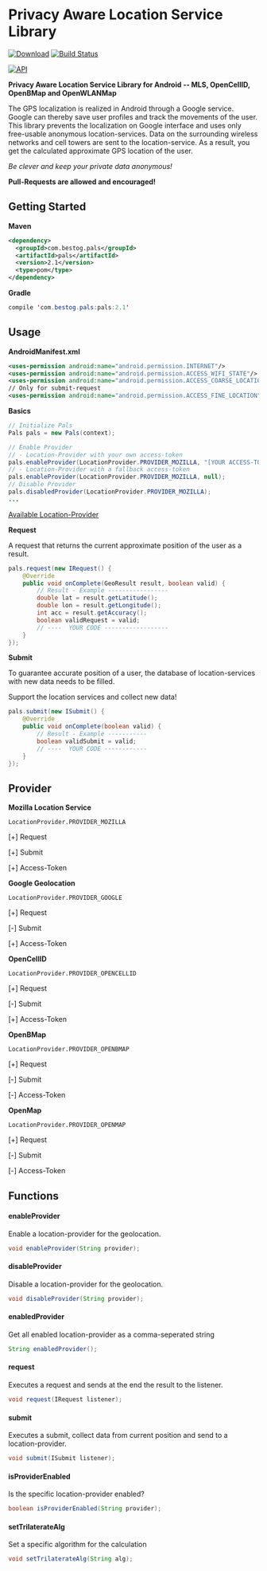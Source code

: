 # Privacy Aware Location Service Library
[![Download](https://api.bintray.com/packages/bestog/pals/pals/images/download.svg)](https://bintray.com/bestog/pals/pals/_latestVersion)
[![Build Status](https://travis-ci.org/bestog/pals-lib.svg?branch=master)](https://travis-ci.org/bestog/pals-lib)

[![API](https://img.shields.io/badge/API-11%2B-green.svg)](https://github.com/bestog/pals-lib/tree/master)

__Privacy Aware Location Service Library for Android -- MLS, OpenCellID, OpenBMap and OpenWLANMap__

The GPS localization is realized in Android through a Google service. Google can thereby save user profiles and track the movements of the user. This library prevents the localization on Google interface and uses only free-usable anonymous location-services.
Data on the surrounding wireless networks and cell towers are sent to the location-service. As a result, you get the calculated approximate GPS location of the user.

_Be clever and keep your private data anonymous!_

__Pull-Requests are allowed and encouraged!__

## Getting Started

__Maven__
```xml
<dependency>
  <groupId>com.bestog.pals</groupId>
  <artifactId>pals</artifactId>
  <version>2.1</version>
  <type>pom</type>
</dependency>
```

__Gradle__
```java
compile 'com.bestog.pals:pals:2.1'
```

## Usage
__AndroidManifest.xml__
```xml
<uses-permission android:name="android.permission.INTERNET"/>
<uses-permission android:name="android.permission.ACCESS_WIFI_STATE"/>
<uses-permission android:name="android.permission.ACCESS_COARSE_LOCATION"/>
// Only for submit-request
<uses-permission android:name="android.permission.ACCESS_FINE_LOCATION"/>
```

__Basics__
```java
// Initialize Pals
Pals pals = new Pals(context);

// Enable Provider
// - Location-Provider with your own access-token
pals.enableProvider(LocationProvider.PROVIDER_MOZILLA, "[YOUR ACCESS-TOKEN]");
// - Location-Provider with a fallback access-token
pals.enableProvider(LocationProvider.PROVIDER_MOZILLA, null);
// Disable Provider
pals.disabledProvider(LocationProvider.PROVIDER_MOZILLA);
...
```
[Available Location-Provider](#provider)

__Request__

A request that returns the current approximate position of the user as a result.
```java
pals.request(new IRequest() {
    @Override
    public void onComplete(GeoResult result, boolean valid) {
        // Result - Example -----------------
        double lat = result.getLatitude();
        double lon = result.getLongitude();
        int acc = result.getAccuracy();
        boolean validRequest = valid;
        // ----  YOUR CODE ------------------
    }
});
```
__Submit__

To guarantee accurate position of a user, the database of location-services with new data needs to be filled.

Support the location services and collect new data!
```java
pals.submit(new ISubmit() {
    @Override
    public void onComplete(boolean valid) {
        // Result - Example -----------
        boolean validSubmit = valid;
        // ----  YOUR CODE ------------
    }
});
```

## <a name="provider"></a>Provider

__Mozilla Location Service__

`LocationProvider.PROVIDER_MOZILLA`

[+] Request

[+] Submit

[+] Access-Token


__Google Geolocation__

`LocationProvider.PROVIDER_GOOGLE`

[+] Request

[-] Submit

[+] Access-Token

__OpenCellID__

`LocationProvider.PROVIDER_OPENCELLID`

[+] Request

[-] Submit

[+] Access-Token


__OpenBMap__

`LocationProvider.PROVIDER_OPENBMAP`

[+] Request

[-] Submit

[-] Access-Token


__OpenMap__

`LocationProvider.PROVIDER_OPENMAP`

[+] Request

[-] Submit

[-] Access-Token


## Functions

#### enableProvider
Enable a location-provider for the geolocation.
```java
void enableProvider(String provider);
```

#### disableProvider
Disable a location-provider for the geolocation.
```java
void disableProvider(String provider);
```

#### enabledProvider
Get all enabled location-provider as a comma-seperated string
```java
String enabledProvider();
```

#### request
Executes a request and sends at the end the result to the listener.
```java
void request(IRequest listener);
```

#### submit
Executes a submit, collect data from current position and send to a location-provider.
```java
void submit(ISubmit listener);
```

#### isProviderEnabled
Is the specific location-provider enabled?
```java
boolean isProviderEnabled(String provider);
```

#### setTrilaterateAlg
Set a specific algorithm for the calculation
```java
void setTrilaterateAlg(String alg);
```
